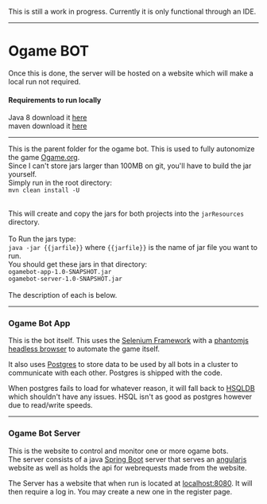 This is still a work in progress.  Currently it is only functional through an IDE.
- - - -
# Ogame BOT #
Once this is done, the server will be hosted on a website which will make a local run not required.

#### Requirements to run locally ####
Java 8 download it [here](http://www.oracle.com/technetwork/java/javase/downloads/jdk8-downloads-2133151.html)<br/>
maven  download it [here](https://maven.apache.org/download.cgi)<br/>

- - - -
This is the parent folder for the ogame bot.  This is used to fully autonomize the game [Ogame.org](https://en.ogame.gameforge.com/).<br/>
Since I can't store jars larger than 100MB on git, you'll have to build the jar yourself.<br/>
Simply run in the root directory:<br/>
`mvn clean install -U`<br/><br/>

This will create and copy the jars for both projects into the `jarResources` directory.<br/><br/>
To Run the jars type:<br/>
`java -jar {{jarfile}}` where `{{jarfile}}` is the name of jar file you want to run.<br/>
You should get these jars in that directory:<br/>
`ogamebot-app-1.0-SNAPSHOT.jar` <br/>
`ogamebot-server-1.0-SNAPSHOT.jar`<br/><br/>
The description of each is below.

- - - -
### Ogame Bot App ###
This is the bot itself.  This uses the [Selenium Framework](http://www.seleniumhq.org/projects/webdriver/) with a [phantomjs headless browser](http://phantomjs.org/) to automate the game itself.

It also uses [Postgres](https://www.postgresql.org) to store data to be used by all bots in a cluster to communicate with each other.  Postgres is shipped with the code.


When postgres fails to load for whatever reason, it will fall back to [HSQLDB](http://hsqldb.org/) which shouldn't have any issues.  HSQL isn't as good as postgres however due to read/write speeds.

- - - -
### Ogame Bot Server ###
This is the website to control and monitor one or more ogame bots.<br/>
The server consists of a java [Spring Boot](https://spring.io/docs) server that serves an [angularjs](https://angularjs.org/) website as well as holds the api for webrequests made from the website.

The Server has a website that when run is located at [localhost:8080](localhost:8080).  It will then require a log in.  You may create a new one in the register page.

